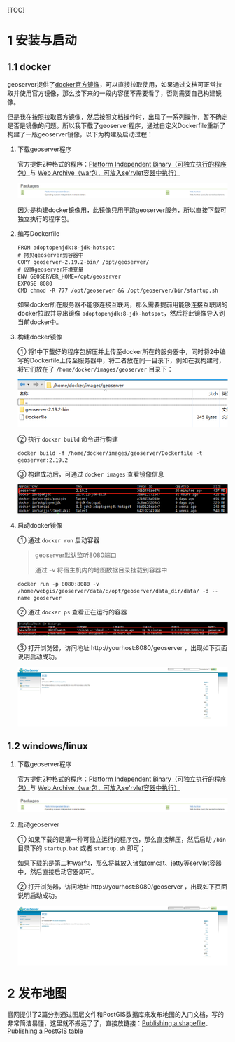 [TOC]



# 1 安装与启动

## 1.1 docker

geoserver提供了[docker官方镜像](https://hub.docker.com/r/geonode/geoserver)，可以直接拉取使用，如果通过文档可正常拉取并使用官方镜像，那么接下来的一段内容便不需要看了，否则需要自己构建镜像。



但是我在按照拉取官方镜像，然后按照文档操作时，出现了一系列操作，暂不确定是否是镜像的问题。所以我下载了geoserver程序，通过自定义Dockerfile重新了构建了一版geoserver镜像，以下为构建及启动过程：

1. 下载geoserver程序

   官方提供2种格式的程序：[Platform Independent Binary（可独立执行的程序包）](http://sourceforge.net/projects/geoserver/files/GeoServer/2.19.2/geoserver-2.19.2-bin.zip)与 [Web Archive（war包，可放入se'rvlet容器中执行）](http://sourceforge.net/projects/geoserver/files/GeoServer/2.19.2/geoserver-2.19.2-war.zip)

   ![](./resources/1.1.png)

   因为是构建docker镜像用，此镜像只用于跑geoserver服务，所以直接下载可独立执行的程序包。

2. 编写Dockerfile

   ```
   FROM adoptopenjdk:8-jdk-hotspot
   # 拷贝geoserver到容器中
   COPY geoserver-2.19.2-bin/ /opt/geoserver/
   # 设置geoserver环境变量
   ENV GEOSERVER_HOME=/opt/geoserver
   EXPOSE 8080
   CMD chmod -R 777 /opt/geoserver && /opt/geoserver/bin/startup.sh
   ```

   如果docker所在服务器不能够连接互联网，那么需要提前用能够连接互联网的docker拉取并导出镜像 `adoptopenjdk:8-jdk-hotspot`，然后将此镜像导入到当前docker中。

3. 构建docker镜像

   ① 将1中下载好的程序包解压并上传至docker所在的服务器中，同时将2中编写的Dockerfile上传至服务器中，将二者放在同一目录下，例如在我构建时，将它们放在了 `/home/docker/images/geoserver` 目录下：

   ![](./resources/1.2.png)

   ② 执行 `docker build` 命令进行构建

   ```
   docker build -f /home/docker/images/geoserver/Dockerfile -t geoserver:2.19.2
   ```

   ③ 构建成功后，可通过 `docker images` 查看镜像信息

   ![](./resources/1.3.png)

4. 启动docker镜像

   ① 通过 `docker run` 启动容器

   > geoserver默认监听8080端口
   >
   > 通过 -v 将宿主机内的地图数据目录挂载到容器中

   ```
   docker run -p 8080:8080 -v /home/webgis/geoserver/data/:/opt/geoserver/data_dir/data/ -d --name geoserver
   ```

   ② 通过 `docker ps` 查看正在运行的容器

   ![](./resources/1.4.png)

   ③ 打开浏览器，访问地址 http://yourhost:8080/geoserver ，出现如下页面说明启动成功。

   ![](./resources/1.5.png)



## 1.2 windows/linux

1. 下载geoserver程序

   官方提供2种格式的程序：[Platform Independent Binary（可独立执行的程序包）](http://sourceforge.net/projects/geoserver/files/GeoServer/2.19.2/geoserver-2.19.2-bin.zip)与 [Web Archive（war包，可放入se'rvlet容器中执行）](http://sourceforge.net/projects/geoserver/files/GeoServer/2.19.2/geoserver-2.19.2-war.zip)

   ![](./resources/1.1.png)

2. 启动geoserver

   ① 如果下载的是第一种可独立运行的程序包，那么直接解压，然后启动 `/bin` 目录下的 `startup.bat` 或者 `startup.sh` 即可；

   如果下载的是第二种war包，那么将其放入诸如tomcat、jetty等servlet容器中，然后直接启动容器即可。

   

   ② 打开浏览器，访问地址 http://yourhost:8080/geoserver ，出现如下页面说明启动成功。

   ![](./resources/1.5.png)



# 2 发布地图

官网提供了2篇分别通过图层文件和PostGIS数据库来发布地图的入门文档，写的非常简洁易懂，这里就不搬运了了，直接放链接：[Publishing a shapefile](https://docs.geoserver.org/latest/en/user/gettingstarted/shapefile-quickstart/index.html)、[Publishing a PostGIS table](https://docs.geoserver.org/latest/en/user/gettingstarted/postgis-quickstart/index.html)

